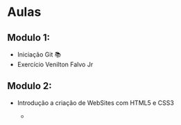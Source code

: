 # Aulas

## Modulo 1:

- Iniciação Git :books:
- Exercício Venilton Falvo Jr

## Modulo 2:

- Introdução a criação de WebSites com HTML5 e  CSS3
  
  
  
  - 
